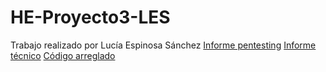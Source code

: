 # HE-Proyecto3-LES

Trabajo realizado por Lucía Espinosa Sánchez
[Informe pentesting](https://github.com/LuciaES24/HE-Proyecto3-LES/blob/main/InformePentesting_LES.md)
[Informe técnico](https://github.com/LuciaES24/HE-Proyecto3-LES/blob/main/InformeTecnico_LES.md)
[Código arreglado](https://github.com/LuciaES24/HE-Proyecto3-LES/tree/main/Web_Talent-ScoutTech/web)
